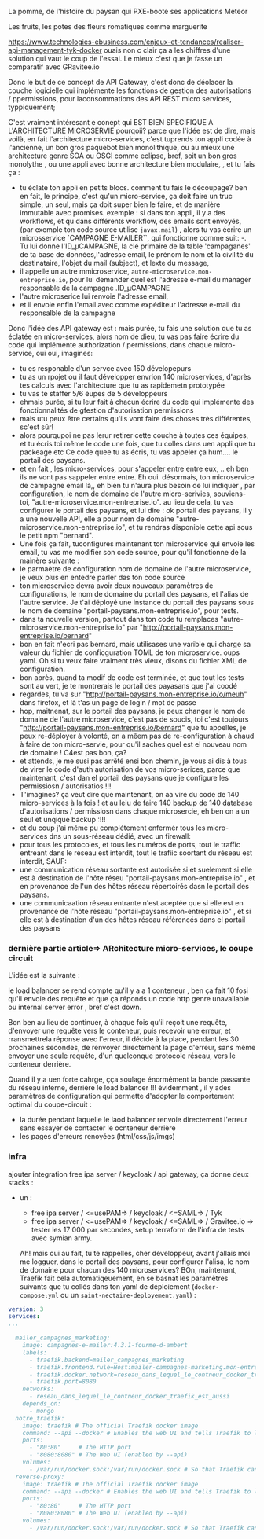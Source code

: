 La pomme, de l'histoire du paysan qui PXE-boote ses applications Meteor

Les fruits, les potes des fleurs romatiques comme marguerite

https://www.technologies-ebusiness.com/enjeux-et-tendances/realiser-api-management-tyk-docker
ouais non c clair ça a les chiffres d'une solution qui vaut le coup de l'essai.
Le mieux c'est que je fasse un comparatif avec GRavitee.io

Donc le but de ce concept de API Gateway, c'est donc de déolacer la couche logicielle qui implémente les fonctions de gestion des autorisations / ppermissions, pour laconsommations des API REST micro services, typpiquement;

C'est vraiment intéresant e conept qui EST BIEN SPECIFIQUE A L'ARCHITECTURE MICROSERVIE
pourqoii? parce que l'idée est de dire, mais voilà, en fait l'architecture micro-services, c'est tuprends ton appli codée à l'ancienne, un bon gros paquebot bien monolithique, ou au mieux une architecture genre SOA ou OSGI comme eclipse, bref, soit un bon gros monolythe , ou une appli avec bonne architecture bien modulaire, , et tu fais ça :
- tu éclate ton appli en petits blocs. comment tu fais le découpage? ben en fait, le principe, c'est qu'un micro-service, ça doit faire un truc simple, un seul, mais ça doit super bien le faire, et de manière immutable avec promises.
exemple : si dans ton appli, il y a des workflows, et qu dans différents workflow, des emails sont envoyés, (par exemple ton code source utilise `javax.mail`) , alors tu vas écrire un microsservice `CAMPAGNE E-MAILER``, qui fonctionne comme suit:
-. Tu lui donne l'ID_µCAMPAGNE, la clé primaire de la table 'campaganes' de ta base de données,l'adresse email, le prénom le nom et la civilité du destinataire, l'objet du mail (subject), et lexte du message, 
- il appelle  un autre mmicroservice, `autre-microservice.mon-entreprise.io`, pour lui demander quel est l'adresse e-mail du manager responsable de la campagne .ID_µCAMPAGNE
- l'autre microserice lui renvoie l'adresse email,
- et il envoie enfin l'email avec comme expéditeur l'adresse e-mail du responsalble de la campagne



Donc l'idée des API gateway est :
mais purée, tu fais une solution que tu as éclatée en micro-services, alors nom de dieu, tu vas pas faire écrire du code qui implémente authorization / permissions, dans chaque micro-service, oui oui, imagines:
- tu es responable d'un servce avec 150 dévelopepurs
- tu as un rpojet ou il faut développer envrion 140 microservices, d'après tes calculs avec l'architecture que tu as rapidemetn prototypée
- tu vas te staffer 5/6 éupes de 5 développeurs
- ehmais purée, si tu leur fait à chacun écrire du code qui implémente des fonctionnalités de gfestion d'autorisation permissions
- mais utu peux être certains qu'ils vont faire des choses très différentes, sc'est sûr!
- alors pourqupoi ne pas lerur retirer cette couche à toutes ces équipes, et tu écris toi même le code une fois, que tu colles dans uen appli que tu packeage etc Ce code quee tu as écris, tu vas appeler ça hum.... le portail des paysans.
- et en fait , les micro-services, pour s'appeler entre entre eux, .. eh ben ils ne vont pas sappeler entre entre. Eh oui. désormais, ton microservice de campagne email là,, eh bien tu n'aura plus besoin de lui indiquer , par configuration, le nom de domaine de l'autre micro-serivies, souviens-toi, "autre-microservice.mon-entreprise.io". au lieu de cela, tu vas configurer le portail des paysans, et lui dire :
ok portail des paysans, il y a une nouvelle API, elle a pour nom de domaine "autre-microservice.mon-entreprise.io", et tu rendras disponible cette api sous le petit npm "bernard".
- Une fois ça fait, tuconfigures maintenant ton microservice qui envoie les email, tu vas me modifier son code source, pour qu'il fonctionne de la mainère suivante :
- le parmaètre de configuration nom de domaine de l'autre microservice, je veux plus en entedre parler das ton code source
- ton microservice devra avoir deux nouveaux paramètres de configurations,  le nom de domaine du portail des paysans, et l'alias de l'autre service. Je t'ai déployé une instance du portail des paysans sous le nom de domaine  "portail-paysans.mon-entreprise.io", pour tests.
- dans ta nouvelle version, partout dans ton code tu remplaces "autre-microservice.mon-entreprise.io" par  "http://portail-paysans.mon-entreprise.io/bernard" 
- bon en fait n'ecri pas bernard, mais utilisases une varible qui charge sa valeur du fichier de conficguration TOML de ton microservice. oups yaml. Oh si tu veux faire vraiment très vieux, disons du fichier XML de configuration.
- bon après, quand ta modif de code est terminée, et que tout les tests sont au vert, je te montrerais le portail des payasans que j'ai coodé
- regardes, tu  va sur  "http://portail-paysans.mon-entreprise.io/o/meuh" dans firefox, et là t'as un page de login / mot de passe
- hop, maitnenat, sur le portail des paysans, je peux changer le nom de domaine de l'autre microservice, c'est pas de soucis, toi c'est toujours "http://portail-paysans.mon-entreprise.io/bernard" que tu appelles, je peux re-déployer à volonté, on a mêem pas de re-configuration à chaud à faire de ton micro-servie, pour qu'il saches quel est el nouveau nom de domaine !  C4est pas bon, ça?
- et attends, je me susi pas arrêté ensi bon chemin, je vous ai dis à tous de virer le code d'auth autorisation de vos micro-serices, parce que maintenant, c'est dan el portail des paysans que je configure les permissiosn / autorisatios !!!
- T'imagines? ça veut dire que maintenant, on aa viré du code de 140 micro-services  à la fois ! et au leiu de faire 140 backup de 140 database d'autorisations / permissiosn dans chaque microsercie, eh ben on a un seul et unqique backup :!!!
- et du coup j'ai même pu complétement enfermér tous les micro-services dns un sous-réseau dédié, avec un firewall:
- pour tous les protocoles, et tous les numéros de ports,  tout le traffic entreant dans le réseau est interdit, tout le trafiic soortant du réseau est interdit, SAUF:
- une communication réseau sortante est autorisée si et suelement si elle est  à destination de l'hôte réseu "portail-paysans.mon-entreprise.io" , et en provenance de l'un des hôtes réseau répertoirés dasn le portail des paysans.
- une communicaation réseau entrante n'est aceptée que si elle est en provenance de l'hôte réseau "portail-paysans.mon-entreprise.io" , et si elle est à destination d'un des hôtes réseau référencés dans el portail des paysans

### dernière partie article=> ARchitecture micro-services, le coupe circuit

L'idée est la suivante : 

le load balancer se rend compte qu'il y a a 1 conteneur , ben ça fait  10 fosi qu'il envoie des requête et que ça réponds un code http genre unavailable ou internal server error , bref c'est down. 

Bon ben au lieu de continuer, à chaque fois qu'il reçoit une requête, d'envoyer une requête vers le conteneur, puis recevoir une erreur, et rransmettrela réponse avec l'erreur, il décide à la place, pendant les 30 prochaines secondes, de renvoyer directement la page d'erreur, sans même envoyer une seule requête, d'un quelconque protocole réseau, vers le conteneur derrière.

Quand il y a uen forte cahrge, çça soulage énormément la bande passante du réseau interne, derrière le load balancer !!!
évidemment , il y ades paramètres de configuration qui permette d'adopter le comportement optimal du coupe-circuit : 
* la durée pendant laquelle le laod balancer renvoie directement l'erreur sans essayer de contacter le ocnteneur derrière
* les pages d'erreurs renoyées (html/css/js/imgs)

### infra
ajouter integration free ipa server / keycloak / api gateway, ça donne deux stacks :

* un :
  * free ipa server / <=usePAM=> / keycloak / <=SAML=> / Tyk
  * free ipa server / <=usePAM=> / keycloak / <=SAML=> / Gravitee.io => tester les 17 000 par secondes, setup terraform de l'infra de tests avec symian army.
  
  Ah! mais oui au fait, tu te rappelles, cher développeur, avant j'allais moi me logguer, dans le portail des paysans, pour configurer l'alisa, le nom de domaine pour chacun des 140 microservices?
  BOn, maintenant, Traefik fait cela automatiqeuement, en se basnat les paramètres suivants que tu  collés dans ton yaml de déploiement (`docker-compose;yml` ou un `saint-nectaire-deployement.yaml`) : 

```yaml
version: 3
services:
...

  mailer_campagnes_marketing:
    image: campagnes-e-mailer:4.3.1-fourme-d-ambert
    labels:
      - traefik.backend=mailer_campagnes_marketing
      - traefik.frontend.rule=Host:mailer-campagnes-marketing.mon-entreprise.io
      - traefik.docker.network=reseau_dans_lequel_le_contneur_docker_traefik_est_aussi
      - traefik.port=8080
    networks:
      - reseau_dans_lequel_le_contneur_docker_traefik_est_aussi
    depends_on:
      - mongo
  notre_traefik:
    image: traefik # The official Traefik docker image
    command: --api --docker # Enables the web UI and tells Traefik to listen to docker
    ports:
      - "80:80"     # The HTTP port
      - "8080:8080" # The Web UI (enabled by --api)
    volumes:
      - /var/run/docker.sock:/var/run/docker.sock # So that Traefik can listen to the Docker events
  reverse-proxy:
    image: traefik # The official Traefik docker image
    command: --api --docker # Enables the web UI and tells Traefik to listen to docker
    ports:
      - "80:80"     # The HTTP port
      - "8080:8080" # The Web UI (enabled by --api)
    volumes:
      - /var/run/docker.sock:/var/run/docker.sock # So that Traefik can listen to the Docker events
```




  
